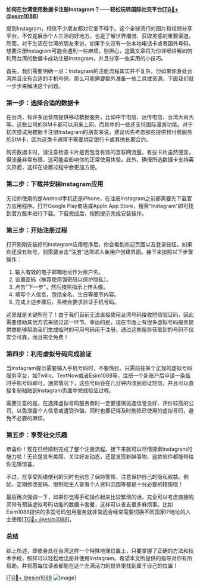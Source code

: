**如何在台湾使用数据卡注册Instagram？——轻松玩转国际社交平台[[TG💪+ @esim1088](https://t.me/s/esim1088)]**

提到Instagram，相信不少朋友都对它爱不释手。这个全球流行的图片和视频分享平台，不仅是展示个人生活的好地方，也是了解世界潮流、获取灵感的重要渠道。然而，对于生活在台湾的朋友来说，如果手头没有一张本地电话卡或者国外号码，想要注册Instagram可能会遇到一些麻烦。别担心，这篇文章将为你详细讲解如何利用台湾的数据卡成功注册Instagram，并且分享一些实用的小技巧。

首先，我们需要明确一点：Instagram的注册流程其实并不复杂，但如果你身处台湾并且没有合适的手机号码，那么可能需要额外准备一些工具或资源。下面我们就一步步来解决这个问题。

### 第一步：选择合适的数据卡

在台湾，有许多运营商提供移动数据服务，比如中华电信、远传电信、台湾大哥大等。这些公司的SIM卡都可以用来上网，而其中的一些还支持国际漫游功能。对于初次尝试用数据卡注册Instagram的朋友来说，建议优先考虑那些提供预付费服务的SIM卡，因为这类卡通常不需要绑定银行卡或其他长期合约。

购买数据卡时，请注意检查卡片是否包含有效的互联网流量。有些卡片虽然便宜，但流量非常有限，这可能会影响你的正常使用体验。此外，确保所选数据卡支持英文界面，这样在设置过程中会更加方便。

### 第二步：下载并安装Instagram应用

无论你使用的是Android手机还是iPhone，在注册Instagram之前都需要先下载官方应用程序。打开Google Play商店或Apple App Store，搜索“Instagram”即可找到官方版本进行下载。下载完成后，按照提示完成安装操作。

### 第三步：开始注册过程

打开刚刚安装好的Instagram应用程序后，你会看到欢迎页面以及登录按钮。如果你还没有账号，则需要点击“注册”选项进入新用户创建界面。接下来按照以下步骤操作：

1. 输入有效的电子邮箱地址作为账户名。
2. 设置密码（推荐使用强密码以保护隐私）。
3. 点击“下一步”，然后按照指示上传头像。
4. 填写个人信息，包括全名、生日等细节内容。
5. 完成上述步骤后，系统会要求验证手机号码。

这里就是关键所在了！由于我们目前无法直接使用台湾号码接收短信验证码，因此需要借助其他方式来绕过这一环节。幸运的是，现在市面上有很多虚拟号码服务提供商能够帮助我们生成临时的可用号码用于注册。通过这些服务获取到的号码不仅安全可靠，而且完全免费！

### 第四步：利用虚拟号码完成验证

当Instagram提示需要输入手机号码时，不要慌张。只需前往某个正规的虚拟号码服务平台，如Twilio、TextNow或者Esim1088等，注册一个新账户后申请一条临时手机号码即可。通常情况下，这些号码会在几分钟内收到验证短信，并且可以直接复制粘贴到Instagram页面中完成验证过程。

需要注意的是，在选择虚拟号码服务商时一定要谨慎挑选信誉良好、评价较高的公司，以免泄露个人信息或遭受诈骗。同时也要记得及时删除已使用的虚拟号码，避免不必要的麻烦。

### 第五步：享受社交乐趣

恭喜你！现在已经顺利完成了整个注册流程。接下来就可以尽情探索Instagram的魅力啦！无论是发布美照、关注好友动态，还是发现新鲜事物，这款软件都能带给你无限惊喜。

不过，在享受网络便利的同时也别忘了保持警惕，注意保护自己的隐私权益。例如，定期修改密码、限制陌生人查看个人资料范围等都是十分必要的措施哦！

最后再次强调一下，如果你觉得手动操作起来比较繁琐的话，完全可以考虑直接购买带有预装虚拟号码功能的数据卡套餐，这样可以省去很多麻烦事。比如Esim1088提供的多国号码包月服务就非常适合经常需要切换不同国家IP地址的人士使用[[TG💪+ @esim1088](https://t.me/s/esim1088)]。

### 总结

综上所述，即使身处在台湾这样一个特殊地理位置上，只要掌握了正确的方法和技术手段，照样可以轻松地注册并使用Instagram。希望本文所提供的指导对你有所帮助，并祝愿每位读者都能在这个充满活力的世界里找到属于自己的位置！

[[TG💪+ @esim1088](https://t.me/s/esim1088) ![Image](https://i.postimg.cc/4NQfJmqS/Snipaste-2025-05-13-00-14-12.png)]